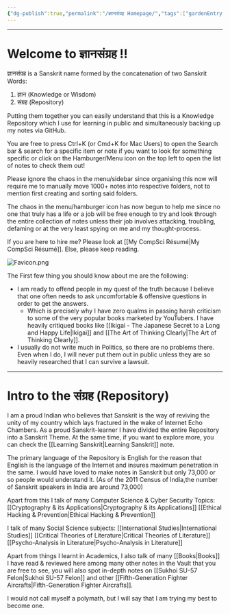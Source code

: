 ```yaml
---
{"dg-publish":true,"permalink":"/ज्ञानसंग्रह Homepage/","tags":["gardenEntry"]}
---
```


---
# Welcome to ज्ञानसंग्रह !!

ज्ञानसंग्रह is a Sanskrit name formed by the concatenation of two Sanskrit Words: 
1. ज्ञान (Knowledge or Wisdom) 
2. संग्रह (Repository)

Putting them together you can easily understand that this is a Knowledge Repository which I use for learning in public and simultaneously backing up my notes via GitHub.

You are free to press Ctrl+K (or Cmd+K for Mac Users) to open the Search bar & search for a specific item or note if you want to look for something specific or click on the Hamburger/Menu icon on the top left to open the list of notes to check them out! 

Please ignore the chaos in the menu/sidebar since organising this now will require me to manually move 1000+ notes into respective folders, not to mention first creating and sorting said folders.

The chaos in the menu/hamburger icon has now begun to help me since no one that truly has a life or a job will be free enough to try and look through the entire collection of notes unless their job involves attacking, troubling, defaming or at the very least spying on me and my thought-process. 

If you are here to hire me? Please look at [[My CompSci Résumé\|My CompSci Résumé]].
Else, please keep reading.

![Favicon.png](/img/user/Vaulted%20Images/Favicon.png)

The First few thing you should know about me are the following:
- I am ready to offend people in my quest of the truth because I believe that one often needs to ask uncomfortable & offensive questions in order to get the answers. 
	- Which is precisely why I have zero qualms in passing harsh criticism to some of the very popular books marketed by YouTubers. I have heavily critiqued books like [[Ikigai - The Japanese Secret to a Long and Happy Life\|Ikigai]] and [[The Art of Thinking Clearly\|The Art of Thinking Clearly]].
- I usually do not write much in Politics, so there are no problems there. Even when I do, I will never put them out in public unless they are so heavily researched that I can survive a lawsuit.

---
# Intro to the संग्रह (Repository)
I am a proud Indian who believes that Sanskrit is the way of reviving the unity of my country which lays fractured in the wake of Internet Echo Chambers.
As a proud Sanskrit-learner I have divided the entire Repository into a Sanskrit Theme. At the same time, if you want to explore more, you can check the [[Learning Sanskrit\|Learning Sanskrit]] note.

The primary language of the Repository is English for the reason that English is the language of the Internet and insures maximum penetration in the same. 
I would have loved to make notes in Sanskrit but only 73,000 or so people would understand it. (As of the 2011 Census of India,the number of Sanskrit speakers in India are around 73,000)

Apart from this I talk of many Computer Science & Cyber Security Topics:
[[Cryptography & its Applications\|Cryptography & its Applications]]
[[Ethical Hacking & Prevention\|Ethical Hacking & Prevention]]

I talk of many Social Science subjects:
[[International Studies\|International Studies]]
[[Critical Theories of Literature\|Critical Theories of Literature]]
[[Psycho-Analysis in Literature\|Psycho-Analysis in Literature]]

Apart from things I learnt in Academics, I also talk of many [[Books\|Books]] I have read & reviewed here among many other notes in the Vault that you are free to see, you will also spot in-depth notes on [[Sukhoi SU-57 Felon\|Sukhoi SU-57 Felon]] and other [[Fifth-Generation Fighter Aircrafts\|Fifth-Generation Fighter Aircrafts]].

I would not call myself a polymath, but I will say that I am trying my best to become one.